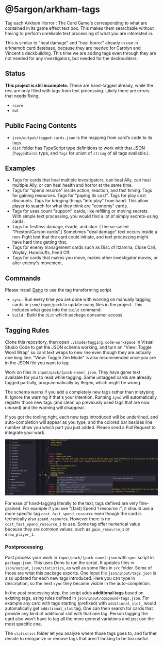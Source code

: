 # @5argon/arkham-tags

Tag each Arkham Horror : The Card Game's corresponding to what are contained in its game effect text box. This makes them searchable without having to perform unreliable text processing of what you are interested in.

This is similar to "heal damage" and "heal horror" already in use in arkhamdb card database, because they are needed for Carolyn and Vincent's deckbuilding. This time we are adding tags even through they are not needed for any investigators, but needed for the deckbuilders.

## Status

**This project is still incomplete.** These are hand-tagged already, while the rest are only filled with tags from text processing. Likely there are errors that needs fixing.

- `rcore`
- `dwl`

## Public Facing Contents

- `json/output/tagged-cards.json` is the mapping from card's code to its tags.
- `dist` folder has TypeScript type definitions to work with that JSON (`TaggedCards` type, and `Tags` for union of `string` of all tags available.).

## Examples

- Tags for cards that heal multiple investigators, can heal Ally, can heal multiple Ally, or can heal health and horror at the same time.
- Tags for "spend resorce" inside action, reaction, and fast timing. Tags for gaining resources. Tags for "paying its cost". Tags for play cost discounts. Tags for bringing things "into play" from hand. This allow player to search for what they think are "economy" cards.
- Tags for uses count "support" cards, like refilling or moving secrets. With simple text processing, you would find a lot of simply secrets-using cards.
- Tags for testless damage, evade, and clue. (The so-called "Preston/Carson cards".) Sometimes "deal damage" text occurs inside a non-Fight test that the card could initiate, and text processing might have hard time getting that.
- Tags for enemy management cards such as Disc of Itzamna, Close Call, Waylay, Handcuffs, Fend Off.
- Tags for cards that makes you move, makes other investigator moves, or alter enemy's movement.

## Commands

Please install [Deno](https://deno.com) to use the tag transforming script.

- `sync` : Run every time you are done with working on manually tagging cards in `json/input/pack` to update many files in the project. This includes what goes into the `build` command.
- `build` : Build the `dist` which package consumer access.

## Tagging Rules

Clone this repository, then open `.vscode/tagging.code-workspace` in Visual Studio Code to get the JSON schema working, and turn on "View: Toggle Word Wrap" so card text wraps to new line even though they are actually one long line. "View: Toggle Zen Mode" is also recommended once you are in the JSON file you want to tag.

Work on files in `input/pack/[pack-name].json`. They have game text available for you to read while tagging. Some untagged cards are already tagged partially, programmatically by Regex, which might be wrong.

The schema warns if you add a completely new tags rather than mistyping it. Ignore the warning if that's your intention. Running `sync` will automatically register those new tags (and clean up previously used tags that are now unused) and the warning will disappear.

If you got the tooling right, each new tags introduced will be underlined, and auto-completion will appear as you type, and the colored bar besides line number show you which part you just added. Please send a Pull Request to integrate your work.

![Tagging](./readme-1.webp)

For ease of hand-tagging literally to the text, tags defined are very fine-grained. For example if you see "[fast] Spend 1 resource :", it should use a more specific tag `cost_fast_spend_resource` even though the card is technically also `spend_resource`. However there is no `cost_fast_spend_resource_1` to use. Some tag offer numerical value because they are common values, such as `gain_resource_1` or `draw_player_1`.

### Postprocessing

Post process your work in `input/pack/[pack-name].json` with `sync` script in `package.json`. This uses Deno to run the script. It updates files in `json/output`, `json/statistics`, as well as some files in `src` folder. Some of those are what this package exports. One input file `json/input/tags.json` is also updated for each new tags introduced. Here you can type in description, so the next `sync` they became visible in the auto-completion.

In the post processing step, the script adds **additional tags** based on existing tags, using rules defined in `json/input/compound-tags.json`. For example any card with tags starting (prefixed) with `additional_slot_` would automatically get `additional_slot` tag. One can then search for cards that provide any kind of additional slot with that one tag. Person tagging the card also won't have to tag all the more general variations and just use the most specific one.

The `statistics` folder let you analyze where those tags goes to, and further decide to reorganize or remove tags that aren't looking to be too useful.

